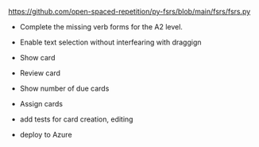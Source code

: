
https://github.com/open-spaced-repetition/py-fsrs/blob/main/fsrs/fsrs.py

- Complete the missing verb forms for the A2 level.  
- Enable text selection without interfearing with draggign
- Show card
- Review card
- Show number of due cards
- Assign cards


- add tests for card creation, editing
- deploy to Azure

